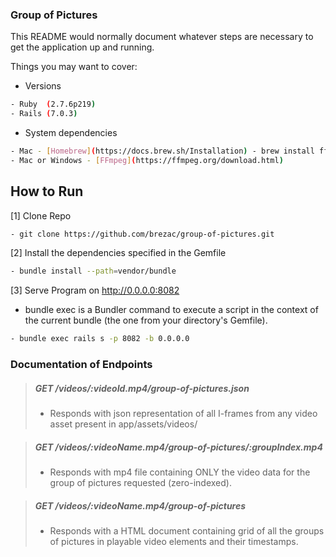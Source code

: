### Group of Pictures

This README would normally document whatever steps are necessary to get the
application up and running.

Things you may want to cover:

* Versions 
```bash
- Ruby  (2.7.6p219)
- Rails (7.0.3) 
```

* System dependencies
```bash
- Mac - [Homebrew](https://docs.brew.sh/Installation) - brew install ffmpeg
- Mac or Windows - [FFmpeg](https://ffmpeg.org/download.html)
```

## How to Run

[1] Clone Repo
```bash
- git clone https://github.com/brezac/group-of-pictures.git
```

[2] Install the dependencies specified in the Gemfile
```bash
- bundle install --path=vendor/bundle
```

[3] Serve Program on http://0.0.0.0:8082
- bundle exec is a Bundler command to execute a script in the context of the current bundle (the one from your directory's Gemfile).
```bash
- bundle exec rails s -p 8082 -b 0.0.0.0
```

### Documentation of Endpoints

> ##### GET /videos/:videoId.mp4/group-of-pictures.json
> - Responds with json representation of all I-frames from any video asset present in app/assets/videos/

> ##### GET /videos/:videoName.mp4/group-of-pictures/:groupIndex.mp4
> - Responds with mp4 file containing ONLY the video data for the group of pictures requested (zero-indexed).

> ##### GET /videos/:videoName.mp4/group-of-pictures
> - Responds with a HTML document containing grid of all the groups of pictures in playable video elements and their timestamps.

